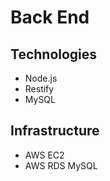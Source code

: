 # Back End

## Technologies

* Node.js
* Restify
* MySQL

## Infrastructure
* AWS EC2
* AWS RDS MySQL
